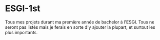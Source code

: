 # ESGI-1st

Tous mes projets durant ma première année de bachelor à l'ESGI.
Tous ne seront pas listés mais je ferais en sorte d'y ajouter la plupart, et surtout les plus importants.
